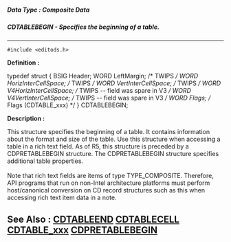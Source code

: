 ##### Data Type : Composite Data
##### CDTABLEBEGIN - Specifies the beginning of a table.
---
```
#include <editods.h>
```

**Definition :**

typedef struct {
   BSIG Header;
   WORD LeftMargin;            /* TWIPS */
   WORD HorizInterCellSpace;   /* TWIPS */
   WORD VertInterCellSpace;    /* TWIPS */
   WORD V4HorizInterCellSpace; /* TWIPS -- field was spare in V3 */
   WORD V4VertInterCellSpace;  /* TWIPS -- field was spare in V3 */
   WORD Flags;                 /* Flags (CDTABLE_xxx) */
} CDTABLEBEGIN;

**Description :**

This structure specifies the beginning of a table.  It contains information about the format and size of the table.    Use this structure when accessing a table in a rich text field.  As of R5, this structure is preceded by a CDPRETABLEBEGIN structure.  The CDPRETABLEBEGIN structure specifies additional table properties.<br>
<br>
Note that rich text fields are items of type TYPE_COMPOSITE. Therefore, API programs that run on non-Intel architecture platforms must perform host/canonical conversion on CD record structures such as this when accessing rich text item data in a note.


**See Also :**
[CDTABLEEND](/domino-c-api-docs/reference/Data/CDTABLEEND)
[CDTABLECELL](/domino-c-api-docs/reference/Data/CDTABLECELL)
[CDTABLE_xxx](/domino-c-api-docs/reference/Symb/CDTABLE_xxx)
[CDPRETABLEBEGIN](/domino-c-api-docs/reference/Data/CDPRETABLEBEGIN)
---
